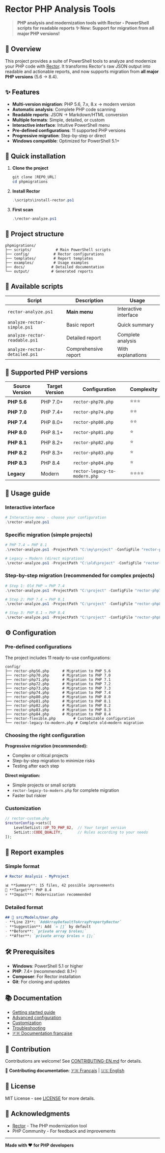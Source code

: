 # Rector PHP Analysis Tools

> **PHP analysis and modernization tools with Rector - PowerShell scripts for readable reports**
> **✨ New: Support for migration from all major PHP versions!**

## 🎯 Overview

This project provides a suite of PowerShell tools to analyze and modernize your PHP code with [Rector](https://github.com/rectorphp/rector). It transforms Rector's raw JSON output into readable and actionable reports, and now supports migration from **all major PHP versions** (5.6 → 8.4).

## ✨ Features

- **Multi-version migration**: PHP 5.6, 7.x, 8.x → modern version
- **Automatic analysis**: Complete PHP code scanning
- **Readable reports**: JSON → Markdown/HTML conversion
- **Multiple formats**: Simple, detailed, or custom
- **Interactive interface**: Intuitive PowerShell menu
- **Pre-defined configurations**: 11 supported PHP versions
- **Progressive migration**: Step-by-step or direct
- **Windows compatible**: Optimized for PowerShell 5.1+

## 🚀 Quick installation

1. **Clone the project**
   ```powershell
   git clone [REPO_URL]
   cd phpmigrations
   ```

2. **Install Rector**
   ```powershell
   .\scripts\install-rector.ps1
   ```

3. **First scan**
   ```powershell
   .\rector-analyze.ps1
   ```

## 📁 Project structure

```
phpmigrations/
├── scripts/           # Main PowerShell scripts
├── config/           # Rector configurations
├── templates/        # Report templates
├── examples/         # Usage examples
├── docs/            # Detailed documentation
└── output/          # Generated reports
```

## 🔧 Available scripts

| Script | Description | Usage |
|--------|-------------|-------|
| `rector-analyze.ps1` | **Main menu** | Interactive interface |
| `analyze-rector-simple.ps1` | Basic report | Quick summary |
| `analyze-rector-readable.ps1` | Detailed report | Complete analysis |
| `analyze-rector-detailed.ps1` | Comprehensive report | With explanations |

## 🎯 Supported PHP versions

| Source Version | Target Version | Configuration | Complexity |
|----------------|---------------|---------------|------------|
| **PHP 5.6** | PHP 7.0+ | `rector-php70.php` | ⭐⭐⭐ |
| **PHP 7.0** | PHP 7.4+ | `rector-php74.php` | ⭐⭐ |
| **PHP 7.4** | PHP 8.0+ | `rector-php80.php` | ⭐⭐ |
| **PHP 8.0** | PHP 8.1+ | `rector-php81.php` | ⭐ |
| **PHP 8.1** | PHP 8.2+ | `rector-php82.php` | ⭐ |
| **PHP 8.2** | PHP 8.3+ | `rector-php83.php` | ⭐ |
| **PHP 8.3** | PHP 8.4 | `rector-php84.php` | ⭐ |
| **Legacy** | Modern | `rector-legacy-to-modern.php` | ⭐⭐⭐⭐ |

## 📖 Usage guide

### Interactive interface
```powershell
# Interactive menu - choose your configuration
.\rector-analyze.ps1
```

### Specific migration (simple projects)
```powershell
# PHP 7.4 → PHP 8.1
.\rector-analyze.ps1 -ProjectPath "C:\my\project" -ConfigFile "rector-php81.php"

# Legacy → Modern (direct migration)
.\rector-analyze.ps1 -ProjectPath "C:\old\project" -ConfigFile "rector-legacy-to-modern.php"
```

### Step-by-step migration (recommended for complex projects)
```powershell
# Step 1: Old PHP → PHP 7.4
.\rector-analyze.ps1 -ProjectPath "C:\project" -ConfigFile "rector-php74.php"

# Step 2: PHP 7.4 → PHP 8.1  
.\rector-analyze.ps1 -ProjectPath "C:\project" -ConfigFile "rector-php81.php"

# Step 3: PHP 8.1 → PHP 8.4
.\rector-analyze.ps1 -ProjectPath "C:\project" -ConfigFile "rector-php84.php"
```

## ⚙️ Configuration

### Pre-defined configurations
The project includes 11 ready-to-use configurations:

```
config/
├── rector-php56.php      # Migration to PHP 5.6
├── rector-php70.php      # Migration to PHP 7.0  
├── rector-php71.php      # Migration to PHP 7.1
├── rector-php72.php      # Migration to PHP 7.2
├── rector-php73.php      # Migration to PHP 7.3
├── rector-php74.php      # Migration to PHP 7.4
├── rector-php80.php      # Migration to PHP 8.0
├── rector-php81.php      # Migration to PHP 8.1
├── rector-php82.php      # Migration to PHP 8.2
├── rector-php83.php      # Migration to PHP 8.3
├── rector-php84.php      # Migration to PHP 8.4
├── rector-flexible.php        # Customizable configuration
└── rector-legacy-to-modern.php # Complete old→modern migration
```

### Choosing the right configuration

**Progressive migration (recommended):**
- Complex or critical projects
- Step-by-step migration to minimize risks
- Testing after each step

**Direct migration:**
- Simple projects or small scripts
- `rector-legacy-to-modern.php` for complete migration
- Faster but riskier

### Customization
```php
// rector-custom.php
$rectorConfig->sets([
    LevelSetList::UP_TO_PHP_82,  // Your target version
    SetList::CODE_QUALITY,       // Rules according to your needs
]);
```

## 🎨 Report examples

### Simple format
```markdown
# Rector Analysis - MyProject

📊 **Summary**: 15 files, 42 possible improvements
🎯 **Target**: PHP 8.4
⚡ **Impact**: Modernization recommended
```

### Detailed format
```markdown
## 📂 src/Models/User.php
- **Line 23**: `AddArrayDefaultToArrayPropertyRector`
- **Suggestion**: Add `= []` by default
- **Before**: `private array $roles;`
- **After**: `private array $roles = [];`
```

## 🛠️ Prerequisites

- **Windows**: PowerShell 5.1 or higher
- **PHP**: 7.4+ (recommended: 8.1+)
- **Composer**: For Rector installation
- **Git**: For cloning and updates

## 📚 Documentation

- [Getting started guide](docs/getting-started.md)
- [Advanced configuration](docs/advanced-config.md)
- [Customization](docs/customization.md)
- [Troubleshooting](docs/troubleshooting.md)
- [🇫🇷 Documentation française](README.md)

## 🤝 Contribution

Contributions are welcome! See [CONTRIBUTING-EN.md](CONTRIBUTING-EN.md) for details.

📖 **Contributing documentation**: [🇫🇷 Français](CONTRIBUTING.md) | [🇺🇸 English](CONTRIBUTING-EN.md)

## 📄 License

MIT License - see [LICENSE](LICENSE) for more details.

## 🙏 Acknowledgments

- [Rector](https://github.com/rectorphp/rector) - The PHP modernization tool
- PHP Community - For feedback and improvements

---

**Made with ❤️ for PHP developers**
